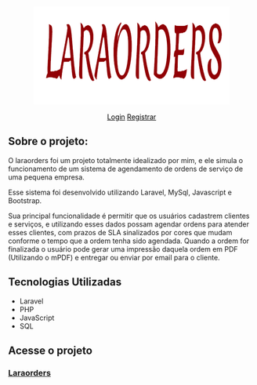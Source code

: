 <p align="center"><img src="https://raw.githubusercontent.com/IgorPC/laraorders/master/public/Laraorders.png" width="400"></p>

<p align="center">
<a style="color: black" href="https://laraorders.herokuapp.com/login">Login</a>
<a style="color: black" href="https://laraorders.herokuapp.com/register">Registrar</a>

## Sobre o projeto:

   <p>O laraorders foi um projeto totalmente idealizado por mim, e ele simula o funcionamento de um sistema de agendamento de ordens de serviço de uma pequena empresa.</p>

   <p>Esse sistema foi desenvolvido utilizando Laravel, MySql, Javascript e Bootstrap.</p>

   <p>Sua principal funcionalidade é permitir que os usuários cadastrem clientes e serviços, e utilizando esses dados possam agendar ordens para atender esses clientes, com prazos de SLA sinalizados por cores que mudam conforme o tempo que a ordem tenha sido agendada. Quando a ordem for finalizada o usuário pode gerar uma impressão daquela ordem em PDF (Utilizando o mPDF) e entregar ou enviar por email para o cliente.</p>

## Tecnologias Utilizadas

<ul>
    <li>Laravel</li>
    <li>PHP</li>
    <li>JavaScript</li>
    <li>SQL</li>
</ul>    

## Acesse o projeto

<h3><a href="https://laraorders.herokuapp.com/" target="_blank">Laraorders</a></h3>
